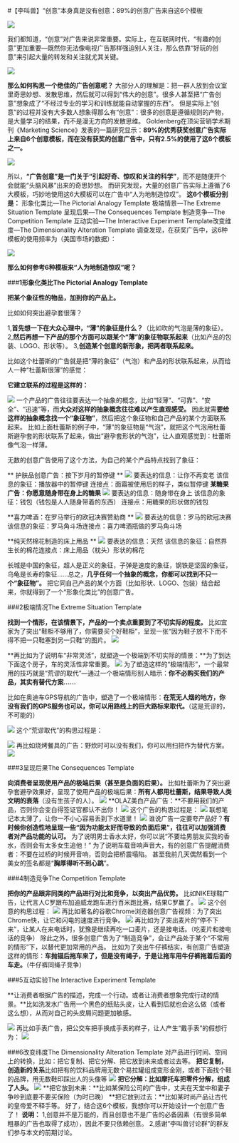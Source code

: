 #【李叫兽】“创意”本身真是没有创意：89%的创意广告来自这6个模板


![](./_image/2017-02-13-13-51-12.jpg)


我们都知道，“创意”对广告来说非常重要。实际上，在互联网时代，“有趣的创意”更加重要—既然你无法像电视广告那样强迫别人关注，那么依靠“好玩的创意”来引起大量的转发和关注就尤其关键。


![](./_image/2017-02-13-13-51-21.jpg)

**那么如何构思一个绝佳的广告创意呢？**
大部分人的理解是：把一群人放到会议室里奇思妙想、发散思维，然后就可以得到“伟大的创意”。很多人甚至把“广告创意”想象成了“不经过专业的学习和训练就能自动掌握的东西”。
但是实际上“创意”的过程并没有大多数人想象得那么有“创意”：很多的创意是遵循规则的产物，是大量学习的结果，而不是漫无方向的发散思维。
Goldenberg在顶尖营销学术期刊《Marketing Science》发表的一篇研究显示：**89%的优秀获奖创意广告实际上来自6个创意模板，而在没有获奖的创意广告中，只有2.5%的使用了这6个模板之一。**


![](./_image/2017-02-13-13-51-50.jpg)

所以，**“广告创意”是一门关于“引起好奇、惊叹和关注的科学”**，而不是随便开个会就能“头脑风暴”出来的奇思妙想。
而研究发现，大量的创意广告实际上遵循了6大模板，巧妙地使用这6大模板可以在广告中“人为地制造惊叹”。
**这6个模板分别是：**
形象化类比—The Pictorial Analogy Template
极端情景—The Extreme Situation Template
呈现后果—The Consequences Template
制造竞争—The Competition Template
互动实验—The Interactive Experiment Template改变维度—The Dimensionality Alteration Template
调查发现，在获奖广告中，这6种模板的使用频率为（美国市场的数据）：

![](./_image/2017-02-13-13-52-02.jpg)


**那么如何参考6种模板来“人为地制造惊叹”呢？**

###**1形象化类比The Pictorial Analogy Template**

**把某个象征性的物品，加到你的产品上。**

比如如何突出避孕套很薄？

1,**首先想一下在大众心理中，“薄”的象征是什么？**（比如吹的气泡是薄的象征）。
2,**然后再想一下产品的那个方面可以跟某个“薄”的象征物联系起来**（比如产品的包装、LOGO、形状等）。
3,**创造某个创意的新形象，把两者联系起来。**

比如这个杜蕾斯的广告就是把“薄的象征”（气泡）和产品的形状联系起来，从而给人一种“杜蕾斯很薄”的感觉：

**它建立联系的过程是这样的：**

![](http://mmbiz.qpic.cn/mmbiz/As7mscS0UOBib3FSHePsusjScSWtGMGiaRBib8A9JKwp7LUJiaQVdB7IDL99gTF86NgtEcicu60OBVdv2UrO2Gpj4ng/0?tp=webp&wxfrom=5&wx_lazy=1)
一个产品的广告往往要表达一个抽象的概念，比如“轻薄”、“可靠”、“安全”、“迅速”等，而**大众对这样的抽象概念往往难以产生直观感受。**
因此就需**要给这样的抽象概念找一个“象征物”**，然后把这个象征物和自己产品的某个方面联系起来。
比如上面杜蕾斯的例子中，“薄”的象征物是“气泡”，就把这个气泡用杜蕾斯避孕套的形状联系了起来，做出“避孕套形状的气泡”，让人直观感觉到：杜蕾斯像气泡一样薄。

无数的创意广告使用了这个方法，为自己的某个产品特点找到了象征：

**
护肤品创意广告：按下岁月的暂停键
**
![](http://mmbiz.qpic.cn/mmbiz/As7mscS0UOBib3FSHePsusjScSWtGMGiaRicDj5EdmTbGd66GNOd6tRSunJphKib3o8dLtERP2LPsVwWMBurt2Yf3w/0?tp=webp&wxfrom=5&wx_lazy=1)
要表达的信息：让你不再变老
该信息的象征：播放器中的暂停键
连接点：面霜被使用后的样子，类似暂停键
**某糖果广告：你愿意随身带在身上的糖果**
![](http://mmbiz.qpic.cn/mmbiz/As7mscS0UOBib3FSHePsusjScSWtGMGiaRT5DnyZcf5a9tibyTfJmicWxey4TmIHbDfYGBkJWW6A2p4MicZvdyEo7Gw/0?tp=webp&wxfrom=5&wx_lazy=1)
要表达的信息：随身带在身上
该信息的象征：钱包（钱包是人人随身带着的东西）
连接点：用糖果的形状做的钱包

**喜力啤酒：在罗马举行的欧冠决赛赞助商
**
![](http://mmbiz.qpic.cn/mmbiz/As7mscS0UOBib3FSHePsusjScSWtGMGiaRHPficyNnVtZ4SgN0hKvTmhvXM5CNCRvGRI3HDDEpouXgAFEMo0DThbA/0?tp=webp&wxfrom=5&wx_lazy=1)
要表达的信息：罗马的欧冠决赛
该信息的象征：罗马角斗场连接点：喜力啤酒瓶做的罗马角斗场

**纯天然棉花制造的床上用品
**
![](http://mmbiz.qpic.cn/mmbiz/As7mscS0UOBib3FSHePsusjScSWtGMGiaRJIFKkzFgTYXcakAwBbcib2CuHHNiaPWnnGXf9BQnT9FIoOR9S8KHm4Aw/0?tp=webp&wxfrom=5&wx_lazy=1)
要表达的信息：天然
该信息的象征：自然界生长的棉花连接点：床上用品（枕头）形状的棉花

长城是中国的象征，超人是正义的象征，子弹是速度的象征，钢铁是坚固的象征，乌龟是长寿的象征……总之，**几乎任何一个抽象的概念，你都可以找到不只一个“象征物”。**
把它同自己产品的某个方面（比如形状、LOGO、包装）结合起来，你就得到了一个“形象化类比”的创意广告。

###2极端情况The Extreme Situation Template

**找到一个情形，在该情景下，产品的一个卖点重要到了不切实际的程度。**
比如宜家为了突出“鞋柜不够用了，你需要买个好鞋柜”，呈现一张“因为鞋子放不下而不得不把一只鞋塞到另一只鞋”的图片。
![](http://mmbiz.qpic.cn/mmbiz/As7mscS0UOBib3FSHePsusjScSWtGMGiaRQ5UVoeenE6OpKTLn3b0HJH4ibVwQcjcc1ciciarK40fyd9kZxPWFClhDQ/0?tp=webp&wxfrom=5&wx_lazy=1)

**再比如为了说明车“非常灵活”，就塑造一个极端到不切实际的情景：**为了到达下面这个房子，车的灵活性非常重要。
![](http://mmbiz.qpic.cn/mmbiz/As7mscS0UOBib3FSHePsusjScSWtGMGiaRPJWXPYkWYTCT1KibJn0xicvcypYKOCRP3J2toq5RS7Tq0x02jHWpQ8cg/0?tp=webp&wxfrom=5&wx_lazy=1)
为了塑造这样的“极端情形”，一个最常用的技巧就是“荒谬的取代”—通过一个极端情形别人暗示：**你不必购买我们的产品，其实有替代方案……**

比如在奥迪车GPS导航的广告中，塑造了一个极端情形：**在荒无人烟的地方，你没有我们的GPS服务也可以，你可以用路线上的巨大路标来取代。**（这是荒谬的，不可能的）

![](http://mmbiz.qpic.cn/mmbiz/As7mscS0UOBib3FSHePsusjScSWtGMGiaR3ta8TJmMd7CW4KCP2Vtic9UW1sMiaL4V6qeXF0icZbbVibOv9yicwZbTjWw/0?tp=webp&wxfrom=5&wx_lazy=1)
这个“荒谬取代”的构思过程是：

![](http://mmbiz.qpic.cn/mmbiz/As7mscS0UOBib3FSHePsusjScSWtGMGiaRj5tvCBwRqW5yh2kAJj2icTT6YZsOkdDEwz7sNsUdEYBzzAmXvX9uHKA/0?tp=webp&wxfrom=5&wx_lazy=1)
再比如烧烤餐具的广告：野炊时可以没有我们，你可以用扫把作为替代方案。
![](http://mmbiz.qpic.cn/mmbiz/As7mscS0UOBib3FSHePsusjScSWtGMGiaR3SalU8ElUQqXdIQicc0ny0D71gHP615r5HwLTnc17QYicibJ8jO02OJsw/0?tp=webp&wxfrom=5&wx_lazy=1)

###3呈现后果The Consequences Template

**向消费者呈现使用产品的极端后果（甚至是负面的后果）。**
比如杜蕾斯为了突出避孕套避孕效果好，呈现了使用产品的极端后果：**所有人都用杜蕾斯，结果导致人类文明的衰落**（没有生孩子的人）。
![](http://mmbiz.qpic.cn/mmbiz/As7mscS0UOBib3FSHePsusjScSWtGMGiaRq54BeLTb2kMJOD5Kw9CcAdY2iaTWwQz90AJWhcMbxIqpB9zQkwrmqEg/0?tp=webp&wxfrom=5&wx_lazy=1)
**OLAZ美白产品广告：**不要用我们的产品，否则你会变白得签证官都认不出你！
![](http://mmbiz.qpic.cn/mmbiz/As7mscS0UOBib3FSHePsusjScSWtGMGiaRNxKtDamVdr6TatboRqMANhRZkQgYU4AENOzKyicpvfmbeS1zFlHsj3Q/0?tp=webp&wxfrom=5&wx_lazy=1)
这个广告的构思过程是：
![](http://mmbiz.qpic.cn/mmbiz/As7mscS0UOBib3FSHePsusjScSWtGMGiaRPggw4UiboP3tbIQwpqgjKrMjDXdFrDHNa42d48M72oqZN22xveuOuHQ/0?tp=webp&wxfrom=5&wx_lazy=1)
联想笔记本太薄了，让你一不小心容易丢到下水道里！
![](http://mmbiz.qpic.cn/mmbiz/As7mscS0UOBib3FSHePsusjScSWtGMGiaRUNzGp4VGTIhHTWoWbvtkOlbqiaKzsCWdjhX5Okpcsia3MM735dj8RjoA/0?tp=webp&wxfrom=5&wx_lazy=1)
谁说广告一定要夸产品好？**有时候你创造性地呈现一些“因为功能太好而导致的负面后果”，往往可以加强消费者对产品功能的认可。**
为了说明男士香水太好，你可以说“不要给男朋友买我的香水，否则会有太多女生追他！”
为了说明车载音响声音大，有的创意广告提醒消费者：不要在过桥的时候开音响，否则会把桥震塌陷。
甚至我前几天偶然看到一个美女的签名都是“**胸厚得听不到心跳**”。

###4制造竞争The Competition Template

**把你的产品跟非同类的产品进行对比和竞争，以突出产品优势。**
比如NIKE球鞋广告，让代言人C罗跟布加迪威龙跑车进行百米跑比赛，结果C罗赢了。
![](http://mmbiz.qpic.cn/mmbiz/As7mscS0UOBib3FSHePsusjScSWtGMGiaRmyiaWaxmZxW03cmjjVHIUyFh1LA9iahbD1fNibaKq4Zd6OjBbMHqTRBOA/0?tp=webp&wxfrom=5&wx_lazy=1)
这个创意的构思过程：
![](http://mmbiz.qpic.cn/mmbiz/As7mscS0UOBib3FSHePsusjScSWtGMGiaRpjFhibOpJmSaDiayCWkfVcqhn0HUvbu7rgbRpAwgLlANkKRoFSNJHhkQ/0?tp=webp&wxfrom=5&wx_lazy=1)
再比如著名的谷歌Chrome浏览器创意广告视频：为了突出Chrome快，让它和闪电的速度进行竞争。
![](http://mmbiz.qpic.cn/mmbiz/As7mscS0UOBib3FSHePsusjScSWtGMGiaR6Pm33sPRyLxXuYUic1OOPXvHlgjsOk4iajdVyHUVBgHPmscPpvSPGAGA/0?tp=webp&wxfrom=5&wx_lazy=1)
再比如为了突出麦片的“停不下来”，让某人在来电话时，犹豫是继续再吃一口麦片，还是接电话。（吃麦片和接电话的竞争）
除此之外，很多创意广告为了“制造竞争”，会让产品处于某个“不常用的情形”下，以替代更加常用的产品。
比如为了突出牛仔裤结实，有创意广告塑造这样的情形：**车抛锚后拖车来了，但是没有绳子，于是让拖车用牛仔裤拖着后面的车走。**（牛仔裤同绳子竞争）

###5互动实验The Interactive Experiment Template

**让消费者根据广告的描述，完成一个行动。或者让消费者想象完成行动的情景。**比如洗发水广告用一个黑色的纸贴头皮，让人看到后就也会这么做（或者这么想），从而对自己的头皮屑问题更加敏感。

![](http://mmbiz.qpic.cn/mmbiz/As7mscS0UOBib3FSHePsusjScSWtGMGiaRY3mDSC6dkmQ3zHMVzH2DEw3PrSPUaoAhsibViafKcfGMqPnzUQCSDSWw/0?tp=webp&wxfrom=5&wx_lazy=1)
再比如手表广告，把公交车把手换成手表的样子，让人产生“戴手表”的假想行为：
![](http://mmbiz.qpic.cn/mmbiz/As7mscS0UOBib3FSHePsusjScSWtGMGiaRSswOLAoEP9HOBI1ib3z15hpNyxOuOesYdu5NQDbucEOs2lXPmIfV1Zg/0?tp=webp&wxfrom=5&wx_lazy=1)

###6改变纬度The Dimensionality Alteration Template
对产品进行时间、空间上的转换，比如：把它复制、把它分解、把它放到未来或者过去等。
**把它复制，创造新的关系**比如把有的饮料品牌用无数个易拉罐组成变形金刚，或者下面找个鞋的品牌，用无数鞋印踩出人的头像等
![](http://mmbiz.qpic.cn/mmbiz/As7mscS0UOBib3FSHePsusjScSWtGMGiaRKicJ8diaiaW5V9FW9Gmb7uPnrSyIP89YW17tdJqf2ZcHJUYkB2ZuKmg3A/0?tp=webp&wxfrom=5&wx_lazy=1)
**把它分解：比如摩托车把零件分解，组成了人头。**
![](http://mmbiz.qpic.cn/mmbiz/As7mscS0UOBib3FSHePsusjScSWtGMGiaRJtTUY4AuOnvB5AKBjqLt7R19KFAQYCBUAeqcun6hHhDvo1tibUkMbWw/0?tp=webp&wxfrom=5&wx_lazy=1)
**把它放到未来：**比如某保险公司的广告中，丈夫在天堂中和妻子争吵到底要不要买保险（为时已晚）
**把它放到过去：**比如某时尚产品让古代的皇帝爱不释手等。
好了，结合这6个模板，我想你可以开始设计一个创意广告了！
**说明：**
1,创意并不是万能的，而且创意也不是广告的必备因素（有很多简单粗暴的广告也取得了成功），因此不要只依赖创意。
2,感谢“李叫兽讨论群”的群友们参与本文的前期讨论。